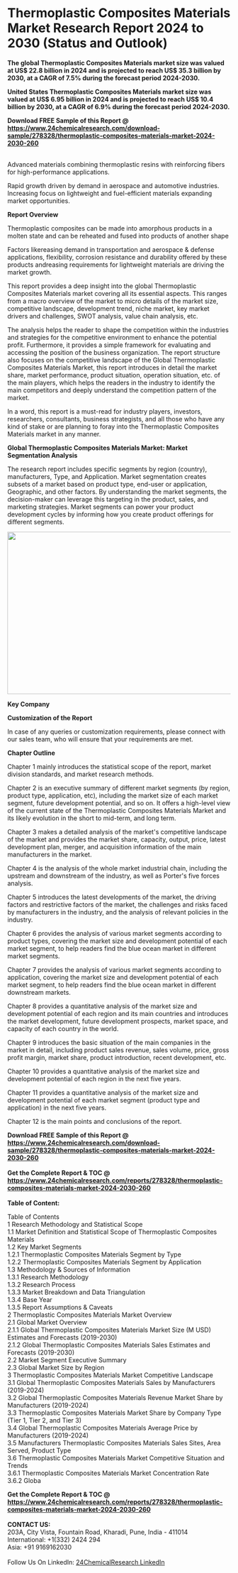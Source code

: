 <h1>Thermoplastic Composites Materials Market Research Report 2024 to 2030 (Status and Outlook)</h1><p><strong>The global Thermoplastic Composites Materials market size was valued at US$ 22.8 billion in 2024 and is projected to reach US$ 35.3 billion by 2030, at a CAGR of 7.5% during the forecast period 2024-2030.</strong></p><p>
</p><p><strong>United States Thermoplastic Composites Materials market size was valued at US$ 6.95 billion in 2024 and is projected to reach US$ 10.4 billion by 2030, at a CAGR of 6.9% during the forecast period 2024-2030.</strong></p><div><b>Download FREE Sample of this Report @ 
            <a href="https://www.24chemicalresearch.com/download-sample/278328/thermoplastic-composites-materials-market-2024-2030-260">
            https://www.24chemicalresearch.com/download-sample/278328/thermoplastic-composites-materials-market-2024-2030-260</a></b></div><br><p>
Advanced materials combining thermoplastic resins with reinforcing fibers for high-performance applications.</p><p>
Rapid growth driven by demand in aerospace and automotive industries. Increasing focus on lightweight and fuel-efficient materials expanding market opportunities.</p><p>
<strong>Report Overview</strong></p><p>
Thermoplastic composites can be made into amorphous products in a molten state and can be reheated and fused into products of another shape</p><p>
Factors likereasing demand in transportation and aerospace &amp; defense applications, flexibility, corrosion resistance and durability offered by these products andreasing requirements for lightweight materials are driving the market growth.</p><p>
This report provides a deep insight into the global Thermoplastic Composites Materials market covering all its essential aspects. This ranges from a macro overview of the market to micro details of the market size, competitive landscape, development trend, niche market, key market drivers and challenges, SWOT analysis, value chain analysis, etc.</p><p>
The analysis helps the reader to shape the competition within the industries and strategies for the competitive environment to enhance the potential profit. Furthermore, it provides a simple framework for evaluating and accessing the position of the business organization. The report structure also focuses on the competitive landscape of the Global Thermoplastic Composites Materials Market, this report introduces in detail the market share, market performance, product situation, operation situation, etc. of the main players, which helps the readers in the industry to identify the main competitors and deeply understand the competition pattern of the market.</p><p>
In a word, this report is a must-read for industry players, investors, researchers, consultants, business strategists, and all those who have any kind of stake or are planning to foray into the Thermoplastic Composites Materials market in any manner.</p><p>
<strong>Global Thermoplastic Composites Materials Market: Market Segmentation Analysis</strong></p><p>
The research report includes specific segments by region (country), manufacturers, Type, and Application. Market segmentation creates subsets of a market based on product type, end-user or application, Geographic, and other factors. By understanding the market segments, the decision-maker can leverage this targeting in the product, sales, and marketing strategies. Market segments can power your product development cycles by informing how you create product offerings for different segments.</p><p>
<img alt="" src="https://24chemicalresearch.com/assets/report-images/ThermoplasticCompositesMaterials.png" style="height:366px; width:731px"></p><p>
</p><p><strong>Key Company</strong></p><p>
</p><p>
</p><p>
</p><p>
</p><p>
</p><p>
</p><p>
</p><p><strong>Customization of the Report</strong></p><p>
In case of any queries or customization requirements, please connect with our sales team, who will ensure that your requirements are met.</p><p>
</p><p><strong>Chapter Outline</strong></p><p>
</p><p>Chapter 1 mainly introduces the statistical scope of the report, market division standards, and market research methods.</p><p>
</p><p>
Chapter 2 is an executive summary of different market segments (by region, product type, application, etc), including the market size of each market segment, future development potential, and so on. It offers a high-level view of the current state of the Thermoplastic Composites Materials Market and its likely evolution in the short to mid-term, and long term.</p><p>
</p><p>
Chapter 3 makes a detailed analysis of the market's competitive landscape of the market and provides the market share, capacity, output, price, latest development plan, merger, and acquisition information of the main manufacturers in the market.</p><p>
</p><p>
Chapter 4 is the analysis of the whole market industrial chain, including the upstream and downstream of the industry, as well as Porter's five forces analysis.</p><p>
</p><p>
Chapter 5 introduces the latest developments of the market, the driving factors and restrictive factors of the market, the challenges and risks faced by manufacturers in the industry, and the analysis of relevant policies in the industry.</p><p>
</p><p>
Chapter 6 provides the analysis of various market segments according to product types, covering the market size and development potential of each market segment, to help readers find the blue ocean market in different market segments.</p><p>
</p><p>
Chapter 7 provides the analysis of various market segments according to application, covering the market size and development potential of each market segment, to help readers find the blue ocean market in different downstream markets.</p><p>
</p><p>
Chapter 8 provides a quantitative analysis of the market size and development potential of each region and its main countries and introduces the market development, future development prospects, market space, and capacity of each country in the world.</p><p>
</p><p>
Chapter 9 introduces the basic situation of the main companies in the market in detail, including product sales revenue, sales volume, price, gross profit margin, market share, product introduction, recent development, etc.</p><p>
</p><p>
Chapter 10 provides a quantitative analysis of the market size and development potential of each region in the next five years.</p><p>
</p><p>
Chapter 11 provides a quantitative analysis of the market size and development potential of each market segment (product type and application) in the next five years.</p><p>
</p><p>
Chapter 12 is the main points and conclusions of the report.</p><div><b>Download FREE Sample of this Report @ 
            <a href="https://www.24chemicalresearch.com/download-sample/278328/thermoplastic-composites-materials-market-2024-2030-260">
            https://www.24chemicalresearch.com/download-sample/278328/thermoplastic-composites-materials-market-2024-2030-260</a></b></div><br><div><b>Get the Complete Report & TOC @ 
            <a href="https://www.24chemicalresearch.com/reports/278328/thermoplastic-composites-materials-market-2024-2030-260">
            https://www.24chemicalresearch.com/reports/278328/thermoplastic-composites-materials-market-2024-2030-260</a></b></div><br>
            <b>Table of Content:</b><p>Table of Contents<br />
1 Research Methodology and Statistical Scope<br />
1.1 Market Definition and Statistical Scope of Thermoplastic Composites Materials<br />
1.2 Key Market Segments<br />
1.2.1 Thermoplastic Composites Materials Segment by Type<br />
1.2.2 Thermoplastic Composites Materials Segment by Application<br />
1.3 Methodology & Sources of Information<br />
1.3.1 Research Methodology<br />
1.3.2 Research Process<br />
1.3.3 Market Breakdown and Data Triangulation<br />
1.3.4 Base Year<br />
1.3.5 Report Assumptions & Caveats<br />
2 Thermoplastic Composites Materials Market Overview<br />
2.1 Global Market Overview<br />
2.1.1 Global Thermoplastic Composites Materials Market Size (M USD) Estimates and Forecasts (2019-2030)<br />
2.1.2 Global Thermoplastic Composites Materials Sales Estimates and Forecasts (2019-2030)<br />
2.2 Market Segment Executive Summary<br />
2.3 Global Market Size by Region<br />
3 Thermoplastic Composites Materials Market Competitive Landscape<br />
3.1 Global Thermoplastic Composites Materials Sales by Manufacturers (2019-2024)<br />
3.2 Global Thermoplastic Composites Materials Revenue Market Share by Manufacturers (2019-2024)<br />
3.3 Thermoplastic Composites Materials Market Share by Company Type (Tier 1, Tier 2, and Tier 3)<br />
3.4 Global Thermoplastic Composites Materials Average Price by Manufacturers (2019-2024)<br />
3.5 Manufacturers Thermoplastic Composites Materials Sales Sites, Area Served, Product Type<br />
3.6 Thermoplastic Composites Materials Market Competitive Situation and Trends<br />
3.6.1 Thermoplastic Composites Materials Market Concentration Rate<br />
3.6.2 Globa</p><div><b>Get the Complete Report & TOC @ 
            <a href="https://www.24chemicalresearch.com/reports/278328/thermoplastic-composites-materials-market-2024-2030-260">
            https://www.24chemicalresearch.com/reports/278328/thermoplastic-composites-materials-market-2024-2030-260</a></b></div><br><b>CONTACT US:</b><br>
            203A, City Vista, Fountain Road, Kharadi, Pune, India - 411014<br>
            International: +1(332) 2424 294<br>
            Asia: +91 9169162030 <br><br>
            Follow Us On LinkedIn: <a href="https://www.linkedin.com/company/24chemicalresearch/">24ChemicalResearch LinkedIn</a>